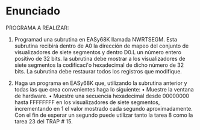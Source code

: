 # Enunciado

PROGRAMA A REALIZAR:

1. Programad una subrutina en EASy68K llamada NWRTSEGM. Esta subrutina recibirá dentro de A0 la
  dirección de mapeo del conjunto de visualizadores de siete segmentos y dentro  D0.L un número 
  entero positivo de 32 bits. la subrutina debe mostrar a los visualizadores de siete segmentos 
  la codificaci'o hexadecimal de dicho número de 32 bits. La subrutina debe restaurar todos los 
  registros que modifique.

2. Haga un programa en EASy68K que, utilizando la subrutina anterior y todas las que crea convenientes haga lo siguiente:
  • Muestre la ventana de hardware.
  • Muestre una secuencia hexadecimal desde 00000000 hasta FFFFFFFF en los visualizadores de siete segmentos, incrementando en
    1 el valor mostrado cada segundo aproximadamente. Con el fin de esperar un segundo puede utilizar tanto la tarea 8 como la
    tarea 23 del TRAP # 15.
